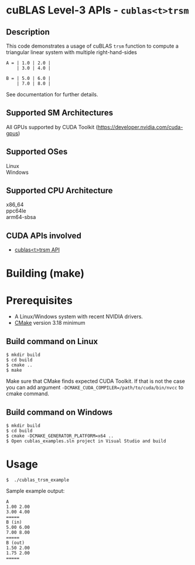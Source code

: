 # cuBLAS Level-3 APIs - `cublas<t>trsm`

## Description

This code demonstrates a usage of cuBLAS `trsm` function to compute a triangular linear system with multiple right-hand-sides

```
A = | 1.0 | 2.0 |
    | 3.0 | 4.0 |

B = | 5.0 | 6.0 |
    | 7.0 | 8.0 |
```

See documentation for further details.

## Supported SM Architectures

All GPUs supported by CUDA Toolkit (https://developer.nvidia.com/cuda-gpus)  

## Supported OSes

Linux  
Windows

## Supported CPU Architecture

x86_64  
ppc64le  
arm64-sbsa

## CUDA APIs involved
- [cublas\<t>trsm API](https://docs.nvidia.com/cuda/cublas/index.html#cublas-t-trsm)

# Building (make)

# Prerequisites
- A Linux/Windows system with recent NVIDIA drivers.
- [CMake](https://cmake.org/download) version 3.18 minimum

## Build command on Linux
```
$ mkdir build
$ cd build
$ cmake ..
$ make
```
Make sure that CMake finds expected CUDA Toolkit. If that is not the case you can add argument `-DCMAKE_CUDA_COMPILER=/path/to/cuda/bin/nvcc` to cmake command.

## Build command on Windows
```
$ mkdir build
$ cd build
$ cmake -DCMAKE_GENERATOR_PLATFORM=x64 ..
$ Open cublas_examples.sln project in Visual Studio and build
```

# Usage
```
$  ./cublas_trsm_example
```

Sample example output:

```
A
1.00 2.00 
3.00 4.00 
=====
B (in) 
5.00 6.00 
7.00 8.00 
=====
B (out)
1.50 2.00 
1.75 2.00 
=====
```
